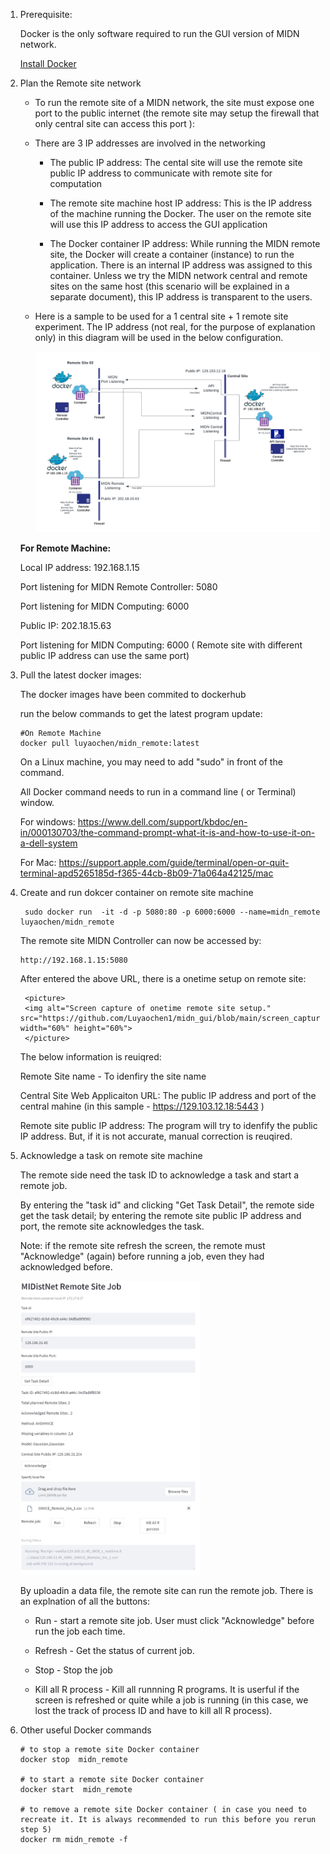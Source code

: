 1. Prerequisite:
   
   Docker is the only software required to run the GUI version of MIDN network. 
   
      [Install Docker](Prerequisite_Docker.MD)
   

2. Plan the Remote site network

   * To run the remote site of a MIDN network, the site must expose one port to the public internet (the remote site may setup the firewall that only central site can access this port ):
    
   * There are 3 IP addresses are involved in the networking   
    
       *   The public IP address:  The cental site will use the remote site public IP address to communicate with remote site for computation 

       *   The remote site machine host IP address:  This is the IP address of the machine running the Docker. The user on the remote site will use this IP address to access the GUI application 
       
       *   The Docker container IP address: While running the MIDN remote site, the Docker will create a container (instance) to run the application. There is an internal IP address was assigned to this container. Unless we try the MIDN network central and remote sites on the same host (this scenario will be explained in a separate document), this IP address is transparent to the users.

    * Here is a sample to be used for a 1 central site + 1 remote site experiment. The IP address (not real, for the purpose of explanation only) in this diagram will be used in the below configuration. 
   
      <picture>
      <img alt="Sample network diagram" src="https://github.com/Luyaochen1/midn_gui/blob/main/MIDN%20Netwok%20Diagram.png">

      </picture>   
     
    **For Remote Machine:** 
   
      Local IP address: 192.168.1.15

      Port listening for MIDN Remote Controller: 5080 

      Port listening for MIDN Computing: 6000  

      Public IP: 202.18.15.63

      Port listening for MIDN Computing: 6000   ( Remote site with different public IP address can use the same port)     

4. Pull the latest docker images:

    The docker images have been commited to dockerhub
    
    run the below commands to get the latest program update:
    ```
    #On Remote Machine
    docker pull luyaochen/midn_remote:latest
    ```
   On a Linux machine, you may need to add "sudo" in front of the command.

   All Docker command needs to run in a command line ( or Terminal) window. 

   For windows: https://www.dell.com/support/kbdoc/en-in/000130703/the-command-prompt-what-it-is-and-how-to-use-it-on-a-dell-system

   For Mac:  https://support.apple.com/guide/terminal/open-or-quit-terminal-apd5265185d-f365-44cb-8b09-71a064a42125/mac

      
5. Create and run dokcer container on remote site machine
   ```  
    sudo docker run  -it -d -p 5080:80 -p 6000:6000 --name=midn_remote luyaochen/midn_remote
   ```    
   
     The remote site MIDN Controller can now be accessed by:

       http://192.168.1.15:5080   

     After entered the above URL, there is a onetime setup on remote site:

        <picture>
        <img alt="Screen capture of onetime remote site setup." src="https://github.com/Luyaochen1/midn_gui/blob/main/screen_capture/Remote_Config.JPG"  width="60%" height="60%">
        </picture>

      The below information is reuiqred:

      Remote Site name  - To idenfiry the site name

      Central Site Web Applicaiton URL: The public IP address and port of the central mahine  (in this sample -  https://129.103.12.18:5443 )

      Remote site public IP address: The program will try to idenfify the public IP address. But, if it is not accurate, manual correction is reuqired.
    
  
6. Acknowledge a task on remote site machine
   
   The remote side need the task ID to acknowledge a task and start a remote job.
   
   By entering the "task id" and clicking "Get Task Detail", the remote side get the task detail; by entering the remote site public IP address and port, the remote site acknowledges the task.
   
   Note: if the remote site refresh the screen, the remote must "Acknowledge" (again) before running a job, even they had acknowledged before.
      
    <picture>
     <img alt="Screen capture of acknowledge a task." src="https://github.com/Luyaochen1/midn_gui/blob/main/screen_capture/Remote_job.JPG"  width="60%" height="60%">
     </picture> 
   
   By uploadin a data file, the remote site can run the remote job. There is an explnation of all the buttons:
   
   * Run - start a remote site job. User must click "Acknowledge" before run the job each time.
   
   * Refresh - Get the status of current job.
   
   * Stop - Stop the job
   
   * Kill all R process -  Kill all runnning R programs. It is userful if the screen is refreshed or quite while a job is running (in this case, we lost the track of process ID and have to kill all R process). 
   
 
7. Other useful Docker commands
 
     ```
    # to stop a remote site Docker container 
    docker stop  midn_remote
    
    # to start a remote site Docker container 
    docker start  midn_remote
    
    # to remove a remote site Docker container ( in case you need to recreate it. It is always recommended to run this before you rerun step 5)
    docker rm midn_remote -f 
        
    ```
